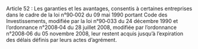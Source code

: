 Article 52 : Les garanties et les avantages, consentis à certaines entreprises dans le cadre de la loi n°90‐002 du 09 mai 1990 portant Code des Investissements, modifiée par la loi n°90‐033 du 24 décembre 1990 et l’ordonnance n°2008‐04 du 28 juillet 2008, modifiée par l’ordonnance n°2008‐06 du 05 novembre 2008, leur restent acquis jusqu’à l’expiration des délais définis par leurs actes d’agrément.